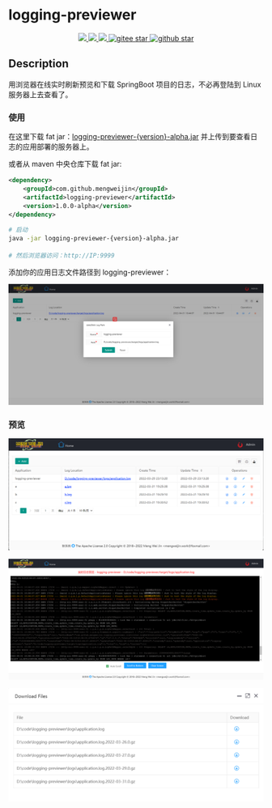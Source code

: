 # logging-previewer

<p align="center">
    <a target="_blank" href="https://search.maven.org/search?q=g:%22com.github.mengweijin%22%20AND%20a:%22logging-previewer%22">
		<img src="https://img.shields.io/maven-central/v/com.github.mengweijin/logging-previewer" />
	</a>
	<a target="_blank" href="https://github.com/mengweijin/logging-preview-spring-boot-starter/blob/master/LICENSE">
		<img src="https://img.shields.io/badge/license-Apache2.0-blue.svg" />
	</a>
	<a target="_blank" href="https://www.oracle.com/technetwork/java/javase/downloads/index.html">
		<img src="https://img.shields.io/badge/JDK-8-green.svg" />
	</a>
	<a target="_blank" href="https://gitee.com/mengweijin/logging-previewer/stargazers">
		<img src="https://gitee.com/mengweijin/logging-previewer/badge/star.svg?theme=dark" alt='gitee star'/>
	</a>
	<a target="_blank" href='https://github.com/mengweijin/logging-previewer'>
		<img src="https://img.shields.io/github/stars/mengweijin/logging-previewer.svg?style=social" alt="github star"/>
	</a>
</p>

## Description
用浏览器在线实时刷新预览和下载 SpringBoot 项目的日志，不必再登陆到 Linux 服务器上去查看了。

### 使用
在这里下载 fat jar：[logging-previewer-{version}-alpha.jar](https://gitee.com/mengweijin/logging-previewer/releases/)
并上传到要查看日志的应用部署的服务器上。

或者从 maven 中央仓库下载 fat jar:
```xml
<dependency>
    <groupId>com.github.mengweijin</groupId>
    <artifactId>logging-previewer</artifactId>
    <version>1.0.0-alpha</version>
</dependency>
```

```bash
# 启动
java -jar logging-previewer-{version}-alpha.jar

# 然后浏览器访问：http://IP:9999
```

添加你的应用日志文件路径到 logging-previewer：

![image](docs/image/add.png)

### 预览
![image](docs/image/index.png)

![image](docs/image/preview.png)

![image](docs/image/download.png)
